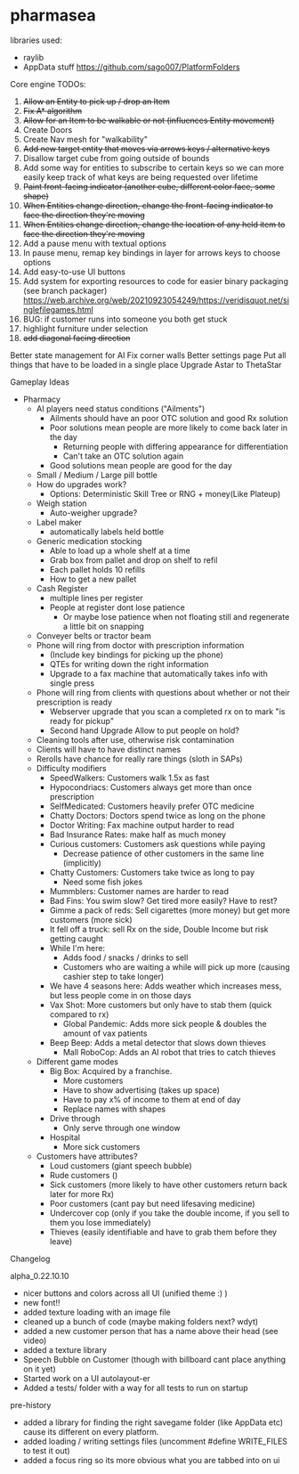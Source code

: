 # pharmasea


libraries used: 
- raylib
- AppData stuff https://github.com/sago007/PlatformFolders


Core engine TODOs:
1. ~~Allow an Entity to pick up / drop an Item~~
2. ~~Fix A* algorithm~~
3. ~~Allow for an Item to be walkable or not (influences Entity movement)~~
4. Create Doors
5. Create Nav mesh for "walkability"
6. ~~Add new target entity that moves via arrows keys / alternative keys~~
7. Disallow target cube from going outside of bounds
8. Add some way for entities to subscribe to certain keys 
    so we can more easily keep track of what keys are being requested over lifetime
9. ~~Paint front-facing indicator (another cube, different color face, some shape)~~
10. ~~When Entities change direction, change the front-facing indicator to face the direction they're moving~~
11. ~~When Entities change direction, change the location of any held item to face the direction they're moving~~
12. Add a pause menu with textual options
13. In pause menu, remap key bindings in layer for arrows keys to choose options
14. Add easy-to-use UI buttons
15. Add system for exporting resources to code for easier binary packaging (see branch packager)
    https://web.archive.org/web/20210923054249/https://veridisquot.net/singlefilegames.html
16. BUG: if customer runs into someone you both get stuck
17. highlight furniture under selection 
18. ~~add diagonal facing direction~~


Better state management for AI 
Fix corner walls 
Better settings page 
Put all things that have to be loaded in a single place
Upgrade Astar to ThetaStar







Gameplay Ideas
- Pharmacy
    - AI players need status conditions ("Ailments")
        - Ailments should have an poor OTC solution and good Rx solution
        - Poor solutions mean people are more likely to come back later in the day
            - Returning people with differing appearance for differentiation
            - Can't take an OTC solution again
        - Good solutions mean people are good for the day 
    - Small / Medium / Large pill bottle
    - How do upgrades work?
        - Options: Deterministic Skill Tree or RNG + money(Like Plateup)
    - Weigh station
        - Auto-weigher upgrade? 
    - Label maker
        - automatically labels held bottle
    - Generic medication stocking
        - Able to load up a whole shelf at a time
        - Grab box from pallet and drop on shelf to refil 
        - Each pallet holds 10 refills
        - How to get a new pallet
    - Cash Register
        - multiple lines per register
        - People at register dont lose patience
            - Or maybe lose patience when not floating still and regenerate a little bit on snapping
    - Conveyer belts or tractor beam
    - Phone will ring from doctor with prescription information 
        - (Include key bindings for picking up the phone)
        - QTEs for writing down the right information
        - Upgrade to a fax machine that automatically takes info with single press
    - Phone will ring from clients with questions about whether or not their prescription is ready
        - Webserver upgrade that you scan a completed rx on to mark "is ready for pickup"
        - Second hand Upgrade Allow to put people on hold?
    - Cleaning tools after use, otherwise risk contamination
    - Clients will have to have distinct names
    - Rerolls have chance for really rare things (sloth in SAPs)
    - Difficulty modifiers 
        - SpeedWalkers: Customers walk 1.5x as fast
        - Hypocondriacs: Customers always get more than once prescription
        - SelfMedicated: Customers heavily prefer OTC medicine
        - Chatty Doctors: Doctors spend twice as long on the phone 
        - Doctor Writing: Fax machine output harder to read
        - Bad Insurance Rates: make half as much money 
        - Curious customers: Customers ask questions while paying 
            - Decrease patience of other customers in the same line (implicitly)
        - Chatty Customers: Customers take twice as long to pay
            - Need some fish jokes
        - Mummblers: Customer names are harder to read 
        - Bad Fins: You swim slow? Get tired more easily? Have to rest? 
        - Gimme a pack of reds: Sell cigarettes (more money) but get more customers (more sick) 
        - It fell off a truck: sell Rx on the side, Double Income but risk getting caught
        - While I'm here: 
            - Adds food / snacks / drinks to sell 
            - Customers who are waiting a while will pick up more (causing cashier step to take longer) 
        - We have 4 seasons here: Adds weather which increases mess, but less people come in on those days
        - Vax Shot: More customers but only have to stab them (quick compared to rx) 
            - Global Pandemic: Adds more sick people & doubles the amount of vax patients
        - Beep Beep: Adds a metal detector that slows down thieves
            - Mall RoboCop: Adds an AI robot that tries to catch thieves
    - Different game modes
        - Big Box: Acquired by a franchise. 
            - More customers
            - Have to show advertising (takes up space) 
            - Have to pay x% of income to them at end of day 
            - Replace names with shapes 
        - Drive through
            - Only serve through one window 
        - Hospital
            - More sick customers
    - Customers have attributes?
        - Loud customers (giant speech bubble) 
        - Rude customers () 
        - Sick customers (more likely to have other customers return back later for more Rx)
        - Poor customers (cant pay but need lifesaving medicine)
        - Undercover cop (only if you take the double income, if you sell to them you lose immediately) 
        - Thieves (easily identifiable and have to grab them before they leave) 

Changelog

alpha_0.22.10.10
- nicer buttons and colors across all UI (unified theme :) )
- new font!!
- added texture loading with an image file 
- cleaned up a bunch of code (maybe making folders next? wdyt)
- added a new customer person that has a name above their head (see video) 
- added a texture library 
- Speech Bubble on Customer (though with billboard cant place anything on it yet)
- Started work on a UI autolayout-er
- Added a tests/ folder with a way for all tests to run on startup

pre-history
- added a library for finding the right savegame folder (like AppData etc) cause its different on every platform. 
- added loading / writing settings files (uncomment #define WRITE_FILES to test it out) 
- added a focus ring so its more obvious what you are tabbed into on ui

